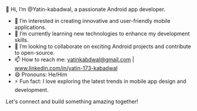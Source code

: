👋 Hi, I’m @Yatin-kabadwal, a passionate Android app developer.

- 👀 I’m interested in creating innovative and user-friendly mobile applications.
- 🌱 I’m currently learning new technologies to enhance my development skills.
- 💞️ I’m looking to collaborate on exciting Android projects and contribute to open-source.
- 📫 How to reach me: yatinkabdwal@gmail.com | www.linkedin.com/in/yatin-173-kabadwal
- 😄 Pronouns: He/Him
- ⚡ Fun fact: I love exploring the latest trends in mobile app design and development.

Let's connect and build something amazing together!
<!---
Yatin-kabadwal/Yatin-kabadwal is a ✨ special ✨ repository because its `README.md` (this file) appears on your GitHub profile.
You can click the Preview link to take a look at your changes.
--->
